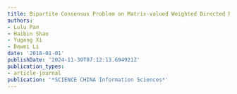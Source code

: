 ```yaml
---
title: Bipartite Consensus Problem on Matrix-valued Weighted Directed Networks
authors:
- Lulu Pan
- Haibin Shao
- Yugeng Xi
- Dewei Li
date: '2018-01-01'
publishDate: '2024-11-30T07:12:13.694921Z'
publication_types:
- article-journal
publication: '*SCIENCE CHINA Information Sciences*'
---
```


